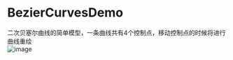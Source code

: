 BezierCurvesDemo
================

二次贝塞尔曲线的简单模型，一条曲线共有4个控制点，移动控制点的时候将进行曲线重绘 <br>
![image](https://github.com/LongJiangSB/BezierCurvesDemo/blob/master/selectImg.gif)
